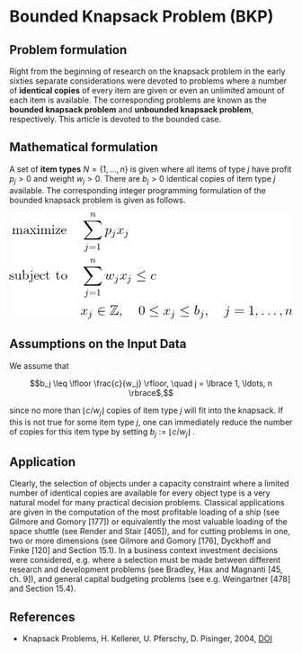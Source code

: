 # Bounded Knapsack Problem (BKP)


## Problem formulation

Right from the beginning of research on the knapsack problem in the early sixties
separate considerations were devoted to problems where a number of **identical copies**
of every item are given or even an unlimited amount of each item is available.
The corresponding problems are known as the **bounded knapsack problem** and **unbounded knapsack problem**, respectively.
This article is devoted to the bounded case.


## Mathematical formulation

A set of **item types** $N = \lbrace 1, \ldots, n \rbrace$ is given where all items of type $j$ have
profit $p_j > 0$ and weight $w_j > 0$. There are $b_j > 0$ identical copies of item type $j$ available. The
corresponding integer programming formulation of the bounded knapsack problem is given as follows.

![Mathematical formulation](./problem.png)





## Assumptions on the Input Data

We assume that
```math
b_j \leq \lfloor \frac{c}{w_j} \rfloor, \quad j = \lbrace 1, \ldots, n \rbrace$,
```
since no more than $\lfloor c/ w_j \rfloor$ copies of item type $j$ will fit into the knapsack. If this is
not true for some item type $j$, one can immediately reduce the number of copies for
this item type by setting $b_j := \lfloor c / w_j \rfloor$ .


## Application

Clearly, the selection of objects under a capacity constraint where a limited number
of identical copies are available for every object type is a very natural model for many practical decision problems.
Classical applications are given in the computation of the most profitable loading of a ship (see Gilmore and Gomory [177])
or equivalently the most valuable loading of the space shuttle (see Render and Stair [405]),
and for cutting problems in one, two or more dimensions (see Gilmore and Gomory [176], Dyckhoff and Finke [120] and Section 15.1).
In a business
context investment decisions were considered, e.g. where a selection must be made
between different research and development problems (see Bradley, Hax and Magnanti [45, ch. 9]), and general capital budgeting problems
(see e.g. Weingartner [478] and Section 15.4).


## References
- Knapsack Problems, H. Kellerer, U. Pferschy, D. Pisinger, 2004, [DOI](https://doi.org/10.1007/978-3-540-24777-7)





